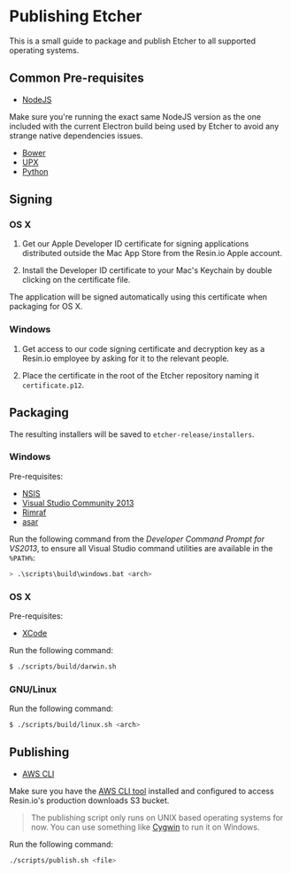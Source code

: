Publishing Etcher
=================

This is a small guide to package and publish Etcher to all supported operating systems.

Common Pre-requisites
---------------------

- [NodeJS](https://nodejs.org)

Make sure you're running the exact same NodeJS version as the one included with the current Electron build being used by Etcher to avoid any strange native dependencies issues.

- [Bower](http://bower.io)
- [UPX](http://upx.sourceforge.net)
- [Python](https://www.python.org)

Signing
-------

### OS X

1. Get our Apple Developer ID certificate for signing applications distributed outside the Mac App Store from the Resin.io Apple account.

2. Install the Developer ID certificate to your Mac's Keychain by double clicking on the certificate file.

The application will be signed automatically using this certificate when packaging for OS X.

### Windows

1. Get access to our code signing certificate and decryption key as a Resin.io employee by asking for it to the relevant people.

2. Place the certificate in the root of the Etcher repository naming it `certificate.p12`.

Packaging
---------

The resulting installers will be saved to `etcher-release/installers`.

### Windows

Pre-requisites:

- [NSIS](http://nsis.sourceforge.net/Main_Page)
- [Visual Studio Community 2013](https://www.visualstudio.com/en-us/news/vs2013-community-vs.aspx)
- [Rimraf](https://github.com/isaacs/rimraf)
- [asar](https://github.com/electron/asar)

Run the following command from the *Developer Command Prompt for VS2013*, to ensure all Visual Studio command utilities are available in the `%PATH%`:

```sh
> .\scripts\build\windows.bat <arch>
```

### OS X

Pre-requisites:

- [XCode](https://developer.apple.com/xcode://developer.apple.com/xcode/)

Run the following command:

```sh
$ ./scripts/build/darwin.sh
```

### GNU/Linux

Run the following command:

```sh
$ ./scripts/build/linux.sh <arch>
```

Publishing
----------

- [AWS CLI](https://aws.amazon.com/cli://aws.amazon.com/cli/)

Make sure you have the [AWS CLI tool](https://aws.amazon.com/cli://aws.amazon.com/cli/) installed and configured to access Resin.io's production downloads S3 bucket.

> The publishing script only runs on UNIX based operating systems for now. You can use something like [Cygwin](https://cygwin.com) to run it on Windows.

Run the following command:

```sh
./scripts/publish.sh <file>
```
